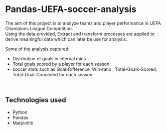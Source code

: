 # Pandas-UEFA-soccer-analysis

The aim of this project is to analyze teams and player performance in UEFA Champions League Competition. <br/>
Using the data provided, Extract and transform processes are applied to derive meaningful data which can later be use for analysis.  

Some of the analysis captured:
* Distrbution of goals in interval mins
* Total goals scored by a player for each season
* soccer stats such as Goal-Difference, Win-ratio , Total-Goals-Scored, Total-Goal-Conceded for each season
  


<br/>

## Technologies used
* Python
* Pandas
* Matplotlib
